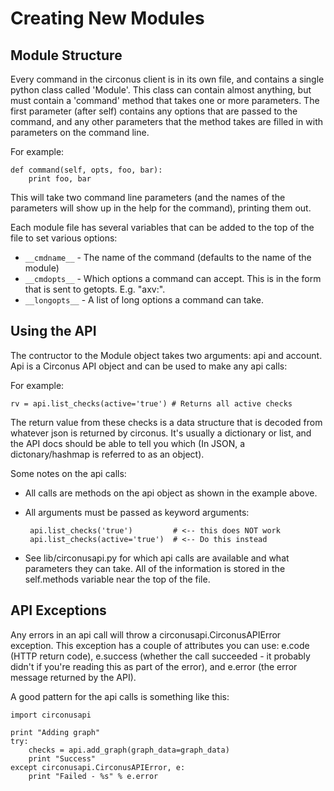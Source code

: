 Creating New Modules
====================

Module Structure
----------------

Every command in the circonus client is in its own file, and contains a single
python class called 'Module'. This class can contain almost anything, but must
contain a 'command' method that takes one or more parameters. The first
parameter (after self) contains any options that are passed to the command,
and any other parameters that the method takes are filled in with parameters
on the command line.

For example:

    def command(self, opts, foo, bar):
        print foo, bar

This will take two command line parameters (and the names of the parameters
will show up in the help for the command), printing them out.

Each module file has several variables that can be added to the top of the
file to set various options:

 * `__cmdname__`  - The name of the command (defaults to the name of the module)
 * `__cmdopts__`  - Which options a command can accept. This is in the form
                    that is sent to getopts. E.g. "axv:".
 * `__longopts__` - A list of long options a command can take.

Using the API
-------------

The contructor to the Module object takes two arguments: api and account.
Api is a Circonus API object and can be used to make any api calls:

For example:

    rv = api.list_checks(active='true') # Returns all active checks

The return value from these checks is a data structure that is decoded from
whatever json is returned by circonus. It's usually a dictionary or list, and
the API docs should be able to tell you which (In JSON, a dictonary/hashmap is
referred to as an object).

Some notes on the api calls:

 * All calls are methods on the api object as shown in the example above.
 * All arguments must be passed as keyword arguments:

        api.list_checks('true')         # <-- this does NOT work
        api.list_checks(active='true')  # <-- Do this instead

 * See lib/circonusapi.py for which api calls are available and what
   parameters they can take. All of the information is stored in the
   self.methods variable near the top of the file.

API Exceptions
--------------

Any errors in an api call will throw a circonusapi.CirconusAPIError exception.
This exception has a couple of attributes you can use: e.code (HTTP return
code), e.success (whether the call succeeded - it probably didn't if you're
reading this as part of the error), and e.error (the error message returned by
the API).

A good pattern for the api calls is something like this:

    import circonusapi

    print "Adding graph"
    try:
        checks = api.add_graph(graph_data=graph_data)
        print "Success"
    except circonusapi.CirconusAPIError, e:
        print "Failed - %s" % e.error
